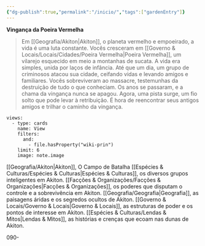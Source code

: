 ```yaml
---
{"dg-publish":true,"permalink":"/inicio/","tags":["gardenEntry"]}
---
```


**Vingança da Poeira Vermelha**

>  Em [[Geografia/Akiton\|Akiton]], o planeta vermelho e empoeirado, a vida é uma luta constante. Vocês cresceram em [[Governo & Locais/Locais/Cidades/Poeira Vermelha\|Poeira Vermelha]], um vilarejo esquecido em meio a montanhas de sucata. A vida era simples, unida por laços de infância. Até que um dia, um grupo de criminosos atacou sua cidade, ceifando vidas e levando amigos e familiares. Vocês sobreviveram ao massacre, testemunhas da destruição de tudo o que conheciam. Os anos se passaram, e a chama da vingança nunca se apagou. Agora, uma pista surge, um fio solto que pode levar à retribuição. É hora de reencontrar seus antigos amigos e trilhar o caminho da vingança.

```base
views:
  - type: cards
    name: View
    filters:
      and:
        - file.hasProperty("wiki-prin")
    limit: 6
    image: note.image

```

[[Geografia/Akiton\|Akiton]], O Campo de Batalha
[[Espécies & Culturas/Espécies & Culturas\|Espécies & Culturas]], os diversos grupos inteligentes em Akiton.
[[Facções & Organizações/Facções & Organizações\|Facções & Organizações]], os poderes que disputam o controle e a sobrevivência em Akiton.
[[Geografia/Geografia\|Geografia]], as paisagens áridas e os segredos ocultos de Akiton.
[[Governo & Locais/Governo & Locais\|Governo & Locais]], as estruturas de poder e os pontos de interesse em Akiton.
[[Espécies & Culturas/Lendas & Mitos\|Lendas & Mitos]], as histórias e crenças que ecoam nas dunas de Akiton.

090-
